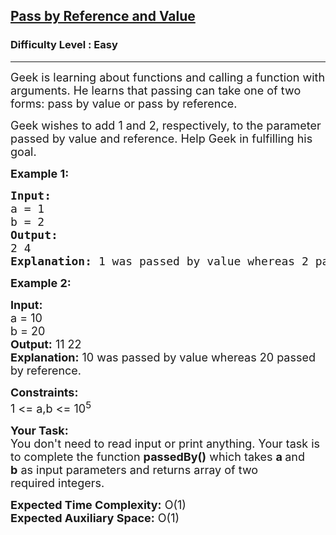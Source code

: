 <h2><a href="https://practice.geeksforgeeks.org/problems/pass-by-reference-and-value/1?page=1&difficulty[]=0&sortBy=accuracy">Pass by Reference and Value</a></h2><h3>Difficulty Level : Easy</h3><hr><div class="problems_problem_content__Xm_eO"><p><span style="font-size:18px">Geek is learning about functions and calling a function with arguments. He learns that passing can take one of two forms: pass by value or pass by reference.</span></p>

<p><span style="font-size:18px">Geek wishes to add 1 and 2, respectively, to the parameter passed by value and reference. Help&nbsp;Geek in fulfilling his goal.</span></p>

<p><span style="font-size:18px"><strong>Example 1:</strong></span></p>

<pre><span style="font-size:18px"><strong>Input:</strong>
a = 1
b = 2
<strong>Output:</strong>
2 4
<strong>Explanation:</strong> 1 was passed by value whereas 2 passed by reference.</span></pre>

<p><span style="font-size:18px"><strong>Example 2:</strong></span></p>

<p><span style="font-size:18px"><strong>Input:</strong><br>
a = 10<br>
b = 20<br>
<strong>Output:</strong>&nbsp;11&nbsp;22<br>
<strong>Explanation:</strong> 10 was passed by value whereas 20 passed by reference.</span></p>

<p><span style="font-size:18px"><strong>Constraints:</strong><br>
1 &lt;= a,b &lt;= 10<sup>5</sup></span></p>

<p><span style="font-size:18px"><strong>Your Task:</strong><br>
You don't need to read input or print anything. Your task is to complete the function <strong>passedBy()</strong> which takes <strong>a&nbsp;</strong>and<strong> b</strong>&nbsp;as input parameters and returns array of two required&nbsp;integers.</span></p>

<p><span style="font-size:18px"><strong>Expected Time Complexity:</strong>&nbsp;O(1)<br>
<strong>Expected Auxiliary Space:</strong>&nbsp;O(1)</span></p>
</div>